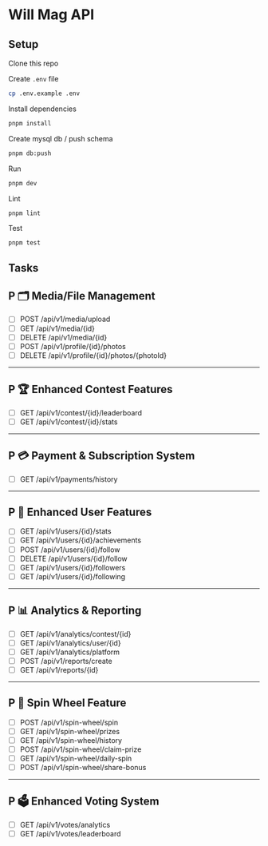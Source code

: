 # Will Mag API

## Setup

Clone this repo

Create `.env` file

```sh
cp .env.example .env
```

Install dependencies

```sh
pnpm install
```

Create mysql db / push schema

```sh
pnpm db:push
```

Run

```sh
pnpm dev
```

Lint

```sh
pnpm lint
```

Test

```sh
pnpm test
```

## Tasks

## P 🗂️ Media/File Management

- [ ] POST /api/v1/media/upload
- [ ] GET /api/v1/media/{id}
- [ ] DELETE /api/v1/media/{id}
- [ ] POST /api/v1/profile/{id}/photos
- [ ] DELETE /api/v1/profile/{id}/photos/{photoId}

---

## P 🏆 Enhanced Contest Features

- [ ] GET /api/v1/contest/{id}/leaderboard
- [ ] GET /api/v1/contest/{id}/stats

---

## P 💳 Payment & Subscription System

- [ ] GET /api/v1/payments/history

---

## P 👥 Enhanced User Features

- [ ] GET /api/v1/users/{id}/stats
- [ ] GET /api/v1/users/{id}/achievements
- [ ] POST /api/v1/users/{id}/follow
- [ ] DELETE /api/v1/users/{id}/follow
- [ ] GET /api/v1/users/{id}/followers
- [ ] GET /api/v1/users/{id}/following

---

## P 📊 Analytics & Reporting

- [ ] GET /api/v1/analytics/contest/{id}
- [ ] GET /api/v1/analytics/user/{id}
- [ ] GET /api/v1/analytics/platform
- [ ] POST /api/v1/reports/create
- [ ] GET /api/v1/reports/{id}

---

## P 🎡 Spin Wheel Feature

- [ ] POST /api/v1/spin-wheel/spin
- [ ] GET /api/v1/spin-wheel/prizes
- [ ] GET /api/v1/spin-wheel/history
- [ ] POST /api/v1/spin-wheel/claim-prize
- [ ] GET /api/v1/spin-wheel/daily-spin
- [ ] POST /api/v1/spin-wheel/share-bonus

---

## P 🗳️ Enhanced Voting System

- [ ] GET /api/v1/votes/analytics
- [ ] GET /api/v1/votes/leaderboard
